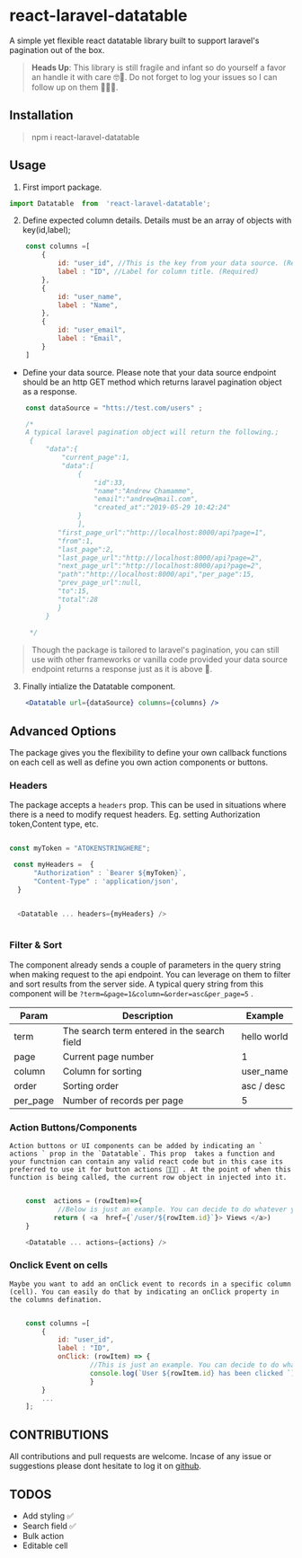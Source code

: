 # react-laravel-datatable
A simple yet flexible react datatable library built to support laravel's pagination out of the box. 
> **Heads Up**: This library is still fragile and infant so do yourself a favor an handle it with care 🤓🤗. Do not forget to log your issues so I can follow up on them 👨🏿‍🏫. 

## Installation
 > npm i react-laravel-datatable

## Usage

1. First  import  package.

  ```js 
  import Datatable  from  'react-laravel-datatable'; 
  ```

2. Define expected column details. Details must be an array of objects with key(id,label);

```js
    const columns =[
        {
            id: "user_id", //This is the key from your data source. (Required)
            label : "ID", //Label for column title. (Required)
        },
        {
            id: "user_name", 
            label : "Name", 
        },
        {
            id: "user_email", 
            label : "Email", 
        }
    ]

```

- Define  your data source. Please note that your data source endpoint should be an http GET method which returns   laravel pagination object as a response.

```js
    const dataSource = "htts://test.com/users" ;

    /*
    A typical laravel pagination object will return the following.;
     {
         "data":{
             "current_page":1,
             "data":[
                 {
                     "id":33,
                     "name":"Andrew Chamamme",
                     "email":"andrew@mail.com",
                     "created_at":"2019-05-29 10:42:24"
                 }
                 ],
            "first_page_url":"http://localhost:8000/api?page=1",
            "from":1,
            "last_page":2,
            "last_page_url":"http://localhost:8000/api?page=2",
            "next_page_url":"http://localhost:8000/api?page=2",
            "path":"http://localhost:8000/api","per_page":15,
            "prev_page_url":null,
            "to":15,
            "total":28
            }
         } 
      
     */
```
> Though the package is tailored to laravel's pagination, you  can  still use with other  frameworks or vanilla code provided your data source endpoint  returns a response just as it is above 🌚.

3. Finally intialize the Datatable component.

```jsx
    <Datatable url={dataSource} columns={columns} />
```

## Advanced Options
   The package gives you the flexibility to define your own callback functions on each cell as well as define you own action components or buttons.

### Headers
  The package accepts a ``headers`` prop.  This can be used in situations where there is a need to modify request headers. Eg. setting Authorization token,Content type, etc.

  ```js

  const myToken = "ATOKENSTRINGHERE";

   const myHeaders =  {
        "Authorization" : `Bearer ${myToken}`,
        "Content-Type" : 'application/json',
    }


    <Datatable ... headers={myHeaders} />
    
  ```

### Filter & Sort
The component already sends a couple of parameters in the query string when making request to the api endpoint. You can leverage on them to filter and sort  results from the server side. A typical query string from this component will be ``` ?term=&page=1&column=&order=asc&per_page=5 ``` .
    
Param  | Description | Example 
------------- | ------------- | ------------
term  | The search term entered in the search field | hello world
page  | Current page number | 1
column | Column for sorting | user_name
order | Sorting order | asc / desc
per_page | Number of records per page | 5

### Action Buttons/Components

    Action buttons or UI components can be added by indicating an ` actions ` prop in the `Datatable`. This prop  takes a function and your functnion can contain any valid react code but in this case its preferred to use it for button actions 👨🏿‍🏫 . At the point of when this function is being called, the current row object in injected into it.

```js

    const  actions = (rowItem)=>{
            //Below is just an example. You can decide to do whatever you want here.🤓
           return ( <a  href={`/user/${rowItem.id}`}> Views </a>)
    }

    <Datatable ... actions={actions} />

```

### Onclick Event on cells
    Maybe you want to add an onClick event to records in a specific column (cell). You can easily do that by indicating an onClick property in the columns defination.


```js

    const columns =[
        {
            id: "user_id",
            label : "ID", 
            onClick: (rowItem) => { 
                    //This is just an example. You can decide to do whatever you want here.🤓
                    console.log(`User ${rowItem.id} has been clicked `); 
                    }
        }
        ...
    ];

```

## CONTRIBUTIONS
   All contributions and pull requests are welcome. Incase of any issue or suggestions please dont hesitate to log it on [github](https://github.com/mastys100/react-laravel-datatable/issues). 
  
## TODOS

- Add styling ✅
- Search field ✅
- Bulk action
- Editable cell
